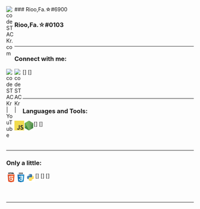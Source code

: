 
<img align="left" alt="codeSTACKr.com" width="22px" src="https://camo.githubusercontent.com/8a8aec3cfa4c355d38d88983fc324290560d39d5/68747470733a2f2f646973636f72642e636f6d2f6173736574732f30376463613830613130326434313439653937333664346231363263666636662e69636f" /> 
### Rioo,Fa.☆#6900

### Rioo,Fa.☆#0103

<br />

---

### Connect with me:



[<img align="left" alt="codeSTACKr | YouTube" width="22px" src="https://cdn.jsdelivr.net/npm/simple-icons@v3/icons/youtube.svg" />]
[<img align="left" alt="codeSTACKr | " width="22px" src="https://cdn.jsdelivr.net/npm/simple-icons@v3/icons/twitter.svg" />]

<br />
<br />

---

### Languages and Tools:

[<img align="left" alt="JavaScript" width="26px" src="https://raw.githubusercontent.com/github/explore/80688e429a7d4ef2fca1e82350fe8e3517d3494d/topics/javascript/javascript.png" />]
[<img align="left" alt="Node.js" width="26px" src="https://raw.githubusercontent.com/github/explore/80688e429a7d4ef2fca1e82350fe8e3517d3494d/topics/nodejs/nodejs.png" />]

<br />
<br />

---
### Only a little:

[<img align="left" alt="HTML5" width="26px" src="https://raw.githubusercontent.com/github/explore/80688e429a7d4ef2fca1e82350fe8e3517d3494d/topics/html/html.png" />]
[<img align="left" alt="CSS3" width="26px" src="https://raw.githubusercontent.com/github/explore/80688e429a7d4ef2fca1e82350fe8e3517d3494d/topics/css/css.png" />]
[<img align="left" alt="python" width="26px" src="https://raw.githubusercontent.com/github/explore/80688e429a7d4ef2fca1e82350fe8e3517d3494d/topics/python/python.png" />]

<br />
<br />


---

